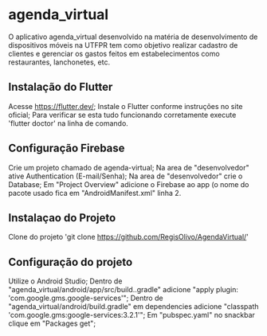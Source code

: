 # agenda_virtual

O aplicativo agenda_virtual desenvolvido na matéria de desenvolvimento de dispositivos móveis na UTFPR tem como objetivo realizar cadastro de clientes e gerenciar os gastos feitos em estabelecimentos como restaurantes, lanchonetes, etc.

## Instalação do Flutter

Acesse https://flutter.dev/; Instale o Flutter conforme instruções no site oficial; Para verificar se esta tudo funcionando corretamente execute 'flutter doctor' na linha de comando.

## Configuração Firebase

Crie um projeto chamado de agenda-virtual; Na area de "desenvolvedor" ative Authentication (E-mail/Senha); Na area de "desenvolvedor" crie o Database; Em "Project Overview" adicione o Firebase ao app (o nome do pacote usado fica em "AndroidManifest.xml" linha 2.

## Instalaçao do Projeto

Clone do projeto 'git clone https://github.com/RegisOlivo/AgendaVirtual/'

## Configuração do projeto

Utilize o Android Studio; Dentro de "agenda_virtual/android/app/src/build..gradle" adicione "apply plugin: 'com.google.gms.google-services'"; Dentro de "agenda_virtual/android/build.gradle" em dependencies adicione "classpath 'com.google.gms:google-services:3.2.1'"; Em "pubspec.yaml" no snackbar clique em "Packages get";
